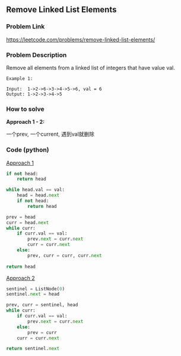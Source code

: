 ## Remove Linked List Elements

### Problem Link

https://leetcode.com/problems/remove-linked-list-elements/

### Problem Description 

Remove all elements from a linked list of integers that have value val.

```
Example 1: 

Input:  1->2->6->3->4->5->6, val = 6
Output: 1->2->3->4->5

```


### How to solve 

**Approach 1 - 2:** 

一个prev, 一个current, 遇到val就删除

### Code (python)

[Approach 1](https://github.com/yanray/leetcode/blob/master/problems/0203Remove_Linked_List_Elements/0203Remove_Linked_List_Elements1.py)

```python
if not head:
    return head

while head.val == val:
    head = head.next
    if not head:
        return head

prev = head
curr = head.next
while curr:
    if curr.val == val:
        prev.next = curr.next
        curr = curr.next
    else:
        prev, curr = curr, curr.next
        
return head
```

[Approach 2](https://github.com/yanray/leetcode/blob/master/problems/0203Remove_Linked_List_Elements/0203Remove_Linked_List_Elements2.py)

```python
sentinel = ListNode(0)
sentinel.next = head

prev, curr = sentinel, head
while curr:
    if curr.val == val:
        prev.next = curr.next
    else:
        prev = curr
    curr = curr.next

return sentinel.next
```